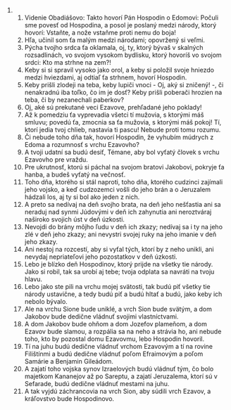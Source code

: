 <ol>
  <li>
    <ol>
      <li>Videnie Obadiášovo: Takto hovorí Pán Hospodin o Edomovi: Počuli sme povesť od Hospodina, a posol je poslaný medzi národy, ktorý hovorí: Vstaňte, a nože vstaňme proti nemu do boja!</li>
      <li>Hľa, učinil som ťa malým medzi národami; opovržený si veľmi.</li>
      <li>Pýcha tvojho srdca ťa oklamala, oj, ty, ktorý bývaš v skalných rozsadlinách, vo svojom vysokom bydlisku, ktorý hovoríš vo svojom srdci: Kto ma strhne na zem?!</li>
      <li>Keby si si spravil vysoko jako orol, a keby si položil svoje hniezdo medzi hviezdami, aj odtiaľ ťa strhnem, hovorí Hospodin.</li>
      <li>Keby prišli zlodeji na teba, keby lupiči vnoci - Oj, aký si zničený! -, či nenakradnú iba toľko, čo im je dosť? Keby prišli poberači hrozien na teba, či by nezanechali paberkov?</li>
      <li>Oj, aké sú prekutané veci Ezavove, prehľadané jeho poklady!</li>
      <li>Až k pomedziu ťa vyprevadia všetci tí mužovia, s ktorými máš smluvu; povedú ťa, zmocnia sa ťa mužovia, s ktorými máš pokoj! Tí, ktorí jedia tvoj chlieb, nastavia ti pascu! Nebude proti tomu rozumu.</li>
      <li>Či nebude toho dňa tak, hovorí Hospodin, že vyhubím múdrych z Edoma a rozumnosť s vrchu Ezavovho?</li>
      <li>A tvoji udatní sa budú desiť, Témane, aby bol vyťatý človek s vrchu Ezavovho pre vraždu.</li>
      <li>Pre ukrutnosť, ktorú si páchal na svojom bratovi Jakobovi, pokryje ťa hanba, a budeš vyťatý na večnosť.</li>
      <li>Toho dňa, ktorého si stál naproti, toho dňa, ktorého cudzinci zajímali jeho vojsko, a keď cudzozemci vošli do jeho brán a o Jeruzalem hádzali los, aj ty si bol ako jeden z nich.</li>
      <li>A preto sa nedívaj na deň svojho brata, na deň jeho nešťastia ani sa neraduj nad synmi Júdovými v deň ich zahynutia ani neroztváraj naširoko svojich úst v deň úzkosti.</li>
      <li>Nevojdi do brány môjho ľudu v deň ich zkazy; nedívaj sa i ty na jeho zlé v deň jeho zkazy; ani nevystri svojej ruky na jeho imanie v deň jeho zkazy.</li>
      <li>Ani nestoj na rozcestí, aby si vyťal tých, ktorí by z neho unikli, ani nevydaj nepriateľovi jeho pozostatkov v deň úzkosti.</li>
      <li>Lebo je blízko deň Hospodinov, ktorý prijde na všetky tie národy. Jako si robil, tak sa urobí aj tebe; tvoja odplata sa navráti na tvoju hlavu.</li>
      <li>Lebo jako ste pili na vrchu mojej svätosti, tak budú piť všetky tie národy ustavične, a tedy budú piť a budú hltať a budú, jako keby ich nebolo bývalo.</li>
      <li>Ale na vrchu Sione bude uniklé, a vrch Sion bude svätým, a dom Jakobov bude dedične vládnuť svojimi vlastníctvami.</li>
      <li>A dom Jakobov bude ohňom a dom Jozefov plameňom, a dom Ezavov bude slamou, a rozpália sa na neho a strávia ho, ani nebude toho, kto by pozostal domu Ezavovmu, lebo Hospodin hovoril.</li>
      <li>Tí na juhu budú dedične vládnuť vrchom Ezavovým a tí na rovine Filištínmi a budú dedične vládnuť poľom Efraimovým a poľom Samárie a Benjamin Gileádom.</li>
      <li>A zajatí toho vojska synov Izraelových budú vládnuť tým, čo bolo majetkom Kananejov až po Sareptu, a zajatí Jeruzalema, ktorí sú v Sefarade, budú dedične vládnuť mestami na juhu.</li>
      <li>A tak vyjdú záchrancovia na vrch Sion, aby súdili vrch Ezavov, a kráľovstvo bude Hospodinovo.</li>
    </ol>
  </li>
</ol>